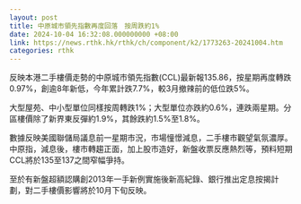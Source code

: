 ```yaml
---
layout: post
title: 中原城市領先指數再度回落　按周跌約1%
date: 2024-10-04 16:32:08.000000000 +08:00
link: https://news.rthk.hk/rthk/ch/component/k2/1773263-20241004.htm
categories: rthk
---
```


反映本港二手樓價走勢的中原城市領先指數(CCL)最新報135.86，按星期再度轉跌0.97%，創逾8年新低，今年累計跌7.7%，較3月撤辣前的低位跌5%。

大型屋苑、中小型單位同樣按周轉跌1%；大型單位亦跌約0.6%，連跌兩星期。分區樓價除了新界東反彈約1.9%，其餘跌約1.5%至1.8%。

數據反映美國聯儲局議息前一星期市況，市場憧憬減息，二手樓市觀望氣氛濃厚。中原指，減息後，樓市轉趨正面，加上股市造好，新盤收票反應熱烈等，預料短期CCL將於135至137之間窄幅爭持。

至於有新盤超額認購創2013年一手新例實施後新高紀錄、銀行推出定息按揭計劃，對二手樓價影響將於10月下旬反映。
